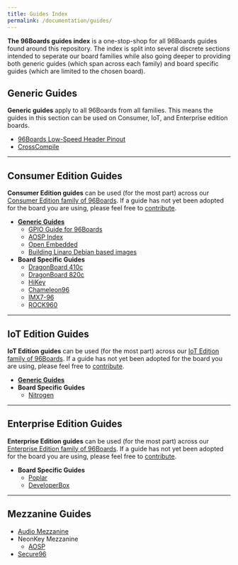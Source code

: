 ```yaml
---
title: Guides Index
permalink: /documentation/guides/
---
```

**The 96Boards guides index** is a one-stop-shop for all 96Boards guides found around this repository. The index is split into several discrete sections intended to seperate our board families while also going deeper to providing both generic guides (which span across each family) and board specific guides (which are limited to the chosen board).

## Generic Guides

**Generic guides** apply to all 96Boards from all families. This means the guides in this section can be used on Consumer, IoT, and Enterprise edition boards.

- [96Boards Low-Speed Header Pinout](https://www.96boards.org/pinout/)
- [CrossCompile](crosscompile/)

***

## Consumer Edition Guides

**Consumer Edition guides** can be used (for the most part) across our [Consumer Edition family of 96Boards](../consumer/). If a guide has not yet been adopted for the board you are using, please feel free to [contribute](../CONTRIBUTE/).

- [**Generic Guides**](../consumer/guides/)
  - [GPIO Guide for 96Boards](../consumer/guides/mraa/)
  - [AOSP Index](../consumer/guides/aosp-index/)
  - [Open Embedded](../consumer/guides/open_embedded/)
  - [Building Linaro Debian based images](../consumer/guides/debian/)
- **Board Specific Guides**
  - [DragonBoard 410c](../consumer/dragonboard/dragonboard410c/guides/)
  - [DragonBoard 820c](../consumer/dragonboard/dragonboard410c/guides/)
  - [HiKey](../consumer/hikey/hikey620/guides/)
  - [Chameleon96](../consumer/chameleon96/guides/)
  - [IMX7-96](../consumer/imx7-96/guides/)
  - [ROCK960](../consumer/rock/rock960/guides/)

***

## IoT Edition Guides

**IoT Edition guides** can be used (for the most part) across our [IoT Edition family of 96Boards](../iot/). If a guide has not yet been adopted for the board you are using, please feel free to [contribute](../CONTRIBUTE/).

- [**Generic Guides**](../iot/guides/)
- **Board Specific Guides**
  - [Nitrogen](../iot/nitrogen/guides/)

***

## Enterprise Edition Guides

**Enterprise Edition guides** can be used (for the most part) across our [Enterprise Edition family of 96Boards](../enterprise/). If a guide has not yet been adopted for the board you are using, please feel free to [contribute](../CONTRIBUTE/).

- **Board Specific Guides**
  - [Poplar](../enterprise/poplar/guides/)
  - [DeveloperBox](../enterprise/poplar/guides/)

***

## Mezzanine Guides

- [Audio Mezzanine](../mezzanine/audio-mezzanine/Guides/)
- NeonKey Mezzanine
  - [AOSP](../mezzanine/neonkey/guides/neonkey-aosp-build/)
- [Secure96](../mezzanine/secure96/guides/secure96-guide.pdf)
